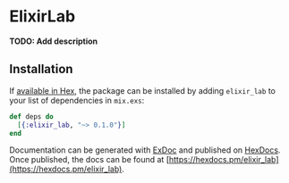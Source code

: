 # ElixirLab

**TODO: Add description**

## Installation

If [available in Hex](https://hex.pm/docs/publish), the package can be installed
by adding `elixir_lab` to your list of dependencies in `mix.exs`:

```elixir
def deps do
  [{:elixir_lab, "~> 0.1.0"}]
end
```

Documentation can be generated with [ExDoc](https://github.com/elixir-lang/ex_doc)
and published on [HexDocs](https://hexdocs.pm). Once published, the docs can
be found at [https://hexdocs.pm/elixir_lab](https://hexdocs.pm/elixir_lab).

